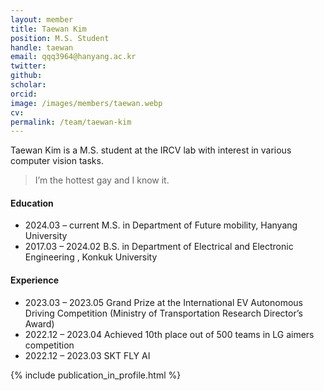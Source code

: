```yaml
---
layout: member
title: Taewan Kim
position: M.S. Student
handle: taewan
email: qqq3964@hanyang.ac.kr
twitter: 
github: 
scholar: 
orcid: 
image: /images/members/taewan.webp
cv: 
permalink: /team/taewan-kim
---
```


Taewan Kim is a M.S. student at the IRCV lab with interest in various computer vision tasks.
> I’m the hottest gay and I know it.

#### Education

<ul class="chronological">
  <li><span>2024.03 – current</span> M.S. in Department of Future mobility, Hanyang University</li>
  <li><span>2017.03 – 2024.02</span> B.S. in Department of Electrical and Electronic Engineering
, Konkuk University</li>
  
</ul>

#### Experience

<ul class="chronological">
  <li><span>2023.03 – 2023.05</span> Grand Prize at the International EV Autonomous Driving Competition (Ministry of Transportation Research Director’s Award)</li>
  <li><span>2022.12 – 2023.04</span> Achieved 10th place out of 500 teams in LG aimers competition</li>
  <li><span>2022.12 – 2023.03</span> SKT FLY AI</li>
  
</ul>
{% include publication_in_profile.html %}
